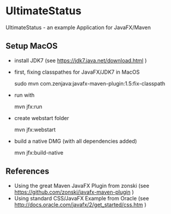 UltimateStatus
==============

UltimateStatus - an example Application for JavaFX/Maven

## Setup MacOS

* install JDK7 (see https://jdk7.java.net/download.html )

* first, fixing classpathes for JavaFX/JDK7 in MacOS

    sudo mvn com.zenjava:javafx-maven-plugin:1.5:fix-classpath

* run with

    mvn jfx:run

* create webstart folder

    mvn jfx:webstart

* build a native DMG (with all dependencies added)

    mvn jfx:build-native


## References

* Using the great Maven JavaFX Plugin from zonski (see https://github.com/zonski/javafx-maven-plugin ) 
* Using standard CSS/JavaFX Example from Oracle (see http://docs.oracle.com/javafx/2/get_started/css.htm )